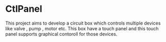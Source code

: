 # CtlPanel
This project aims to develop a circuit box which controls multiple devices like valve , pump , motor etc.
This box have a touch panel and this touch panel supports graphical contoroll for those devices.
